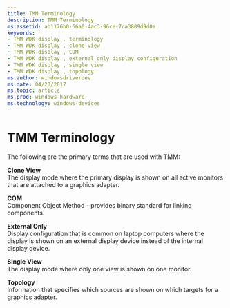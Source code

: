 ```yaml
---
title: TMM Terminology
description: TMM Terminology
ms.assetid: ab1176b0-66a0-4ac3-96ce-7ca3809d9d0a
keywords:
- TMM WDK display , terminology
- TMM WDK display , clone view
- TMM WDK display , COM
- TMM WDK display , external only display configuration
- TMM WDK display , single view
- TMM WDK display , topology
ms.author: windowsdriverdev
ms.date: 04/20/2017
ms.topic: article
ms.prod: windows-hardware
ms.technology: windows-devices
---
```


# TMM Terminology


The following are the primary terms that are used with TMM:

<span id="Clone_View"></span><span id="clone_view"></span><span id="CLONE_VIEW"></span>**Clone View**  
The display mode where the primary display is shown on all active monitors that are attached to a graphics adapter.

<span id="COM"></span><span id="com"></span>**COM**  
Component Object Method - provides binary standard for linking components.

<span id="External_Only"></span><span id="external_only"></span><span id="EXTERNAL_ONLY"></span>**External Only**  
Display configuration that is common on laptop computers where the display is shown on an external display device instead of the internal display device.

<span id="Single_View"></span><span id="single_view"></span><span id="SINGLE_VIEW"></span>**Single View**  
The display mode where only one view is shown on one monitor.

<span id="Topology"></span><span id="topology"></span><span id="TOPOLOGY"></span>**Topology**  
Information that specifies which sources are shown on which targets for a graphics adapter.

 

 





